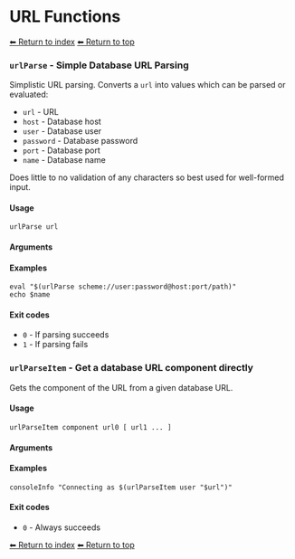 # URL Functions

[⬅ Return to index](index.md)
[⬅ Return to top](../index.md)


### `urlParse` - Simple Database URL Parsing

Simplistic URL parsing. Converts a `url` into values which can be parsed or evaluated:

- `url` - URL
- `host` - Database host
- `user` - Database user
- `password` - Database password
- `port` - Database port
- `name` - Database name

Does little to no validation of any characters so best used for well-formed input.

#### Usage

    urlParse url
    

#### Arguments



#### Examples

    eval "$(urlParse scheme://user:password@host:port/path)"
    echo $name

#### Exit codes

- `0` - If parsing succeeds
- `1` - If parsing fails

### `urlParseItem` - Get a database URL component directly

Gets the component of the URL from a given database URL.

#### Usage

    urlParseItem component url0 [ url1 ... ]
    

#### Arguments



#### Examples

    consoleInfo "Connecting as $(urlParseItem user "$url")"

#### Exit codes

- `0` - Always succeeds

[⬅ Return to index](index.md)
[⬅ Return to top](../index.md)
